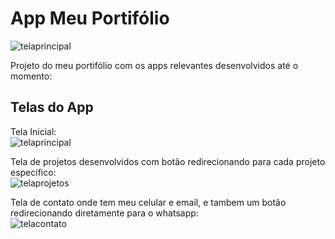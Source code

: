 # App Meu Portifólio

![telaprincipal](https://github.com/user-attachments/assets/c3ee3fce-6d5a-485c-a973-90fa41fbf989)

Projeto do meu portifólio com os apps relevantes desenvolvidos até o momento:<br>

## Telas do App
Tela Inicial:<br>
![telaprincipal](https://github.com/user-attachments/assets/c3ee3fce-6d5a-485c-a973-90fa41fbf989)

Tela de projetos desenvolvidos com botão redirecionando para cada projeto especifico:<br>
![telaprojetos](https://github.com/user-attachments/assets/b1a90447-3ee7-48b6-8d12-35d73d02bf23)

Tela de contato onde tem meu celular e email, e tambem um botão redirecionando diretamente para o whatsapp:<br>
![telacontato](https://github.com/user-attachments/assets/58ac3134-f1c0-4b9b-9e30-409a20e775cf)



